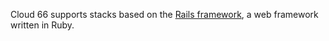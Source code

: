 
Cloud 66 supports stacks based on the [Rails framework](http://rubyonrails.org/), a web framework written in Ruby.

